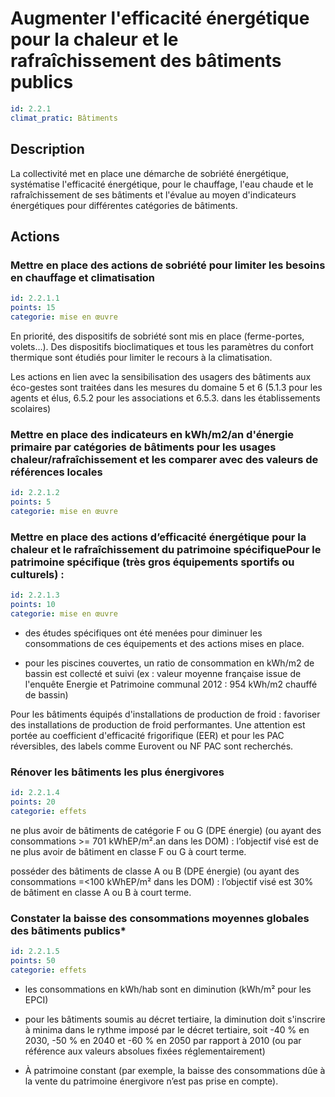 # Augmenter l'efficacité énergétique pour la chaleur et le rafraîchissement des bâtiments publics
```yaml
id: 2.2.1
climat_pratic: Bâtiments
```
## Description
La collectivité met en place une démarche de sobriété énergétique, systématise l'efficacité énergétique, pour le chauffage, l'eau chaude et le rafraîchissement de ses bâtiments et l'évalue au moyen d'indicateurs énergétiques pour différentes catégories de bâtiments.



## Actions
### Mettre en place des actions de sobriété pour limiter les besoins en chauffage et climatisation
```yaml
id: 2.2.1.1
points: 15
categorie: mise en œuvre
```
En priorité, des dispositifs de sobriété sont mis en place (ferme-portes, volets…). Des dispositifs bioclimatiques et tous les paramètres du confort thermique sont étudiés pour limiter le recours à la climatisation.

Les actions en lien avec la sensibilisation des usagers des bâtiments aux éco-gestes sont traitées dans les mesures du domaine 5 et 6 (5.1.3 pour les agents et élus, 6.5.2 pour les associations et 6.5.3. dans les établissements scolaires)




### Mettre en place des indicateurs en kWh/m2/an d'énergie primaire par catégories de bâtiments pour les usages chaleur/rafraîchissement et les comparer avec des valeurs de références locales
```yaml
id: 2.2.1.2
points: 5
categorie: mise en œuvre
```


### Mettre en place des actions d’efficacité énergétique pour la chaleur et le rafraîchissement du patrimoine spécifiquePour le patrimoine spécifique (très gros équipements sportifs ou culturels) :
```yaml
id: 2.2.1.3
points: 10
categorie: mise en œuvre
```
- des études spécifiques ont été menées pour diminuer les consommations de ces équipements et des actions mises en place.

- pour les piscines couvertes, un ratio de consommation en kWh/m2 de bassin est collecté et suivi (ex : valeur moyenne française issue de l'enquête Energie et Patrimoine communal 2012 : 954 kWh/m2 chauffé de bassin)



Pour les bâtiments équipés d'installations de production de froid : favoriser des installations de production de froid performantes. Une attention est portée au coefficient d'efficacité frigorifique (EER) et pour les PAC réversibles, des labels comme Eurovent ou NF PAC sont recherchés.






### Rénover les bâtiments les plus énergivores
```yaml
id: 2.2.1.4
points: 20
categorie: effets
```
ne plus avoir de bâtiments de catégorie F ou G (DPE énergie) (ou ayant des consommations >= 701 kWhEP/m².an dans les DOM) : l’objectif visé est de ne plus avoir de bâtiment en classe F ou G à court terme.

posséder des bâtiments de classe A ou B (DPE énergie) (ou ayant des consommations =<100 kWhEP/m² dans les DOM) : l’objectif visé est 30% de bâtiment en classe A ou B à court terme.






### Constater la baisse des consommations moyennes globales des bâtiments publics*
```yaml
id: 2.2.1.5
points: 50
categorie: effets
```
- les consommations en kWh/hab sont en diminution (kWh/m² pour les EPCI)

- pour les bâtiments soumis au décret tertiaire, la diminution doit s'inscrire à minima dans le rythme imposé par le décret tertiaire, soit -40 % en 2030, -50 % en 2040 et -60 % en 2050 par rapport à 2010 (ou par référence aux valeurs absolues fixées réglementairement)

* À patrimoine constant (par exemple, la baisse des consommations dûe à la vente du patrimoine énergivore n’est pas prise en compte).







